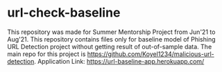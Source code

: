 # url-check-baseline
This repository was made for Summer Mentorship Project from Jun'21 to Aug'21. This repository contains files only for baseline model of Phishing URL Detection project without getting result of out-of-sample data. The main repo for this project is https://github.com/Koyel1234/malicious-url-detection.
Application Link: https://url-baseline-app.herokuapp.com/
